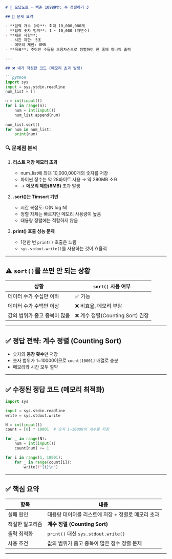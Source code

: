 ````markdown
# 📝 오답노트 - 백준 10989번: 수 정렬하기 3

## 📌 문제 요약

- **입력 개수 (N)**: 최대 10,000,000개
- **입력 숫자 범위**: 1 ~ 10,000 (자연수)
- **제한 사항**:
  - 시간 제한: 5초
  - 메모리 제한: 8MB
- **목표**: 주어진 수들을 오름차순으로 정렬하여 한 줄에 하나씩 출력

---

## ❌ 내가 작성한 코드 (메모리 초과 발생)

```python
import sys
input = sys.stdin.readline
num_list = []

n = int(input())
for i in range(n):
    num = int(input())
    num_list.append(num)
    
num_list.sort()
for num in num_list:
    print(num)
````

### 🔍 문제점 분석

1. **리스트 저장 메모리 초과**

   * num\_list에 최대 10,000,000개의 숫자를 저장
   * 파이썬 정수는 약 28바이트 사용 → 약 280MB 소요
   * → **메모리 제한(8MB)** 초과 발생

2. **.sort()는 Timsort 기반**

   * 시간 복잡도: O(N log N)
   * 정렬 자체는 빠르지만 메모리 사용량이 높음
   * 대용량 정렬에는 적합하지 않음

3. **print() 호출 성능 문제**

   * 1천만 번 `print()` 호출은 느림
   * `sys.stdout.write()`를 사용하는 것이 효율적

---

## ⚠️ `sort()`를 쓰면 안 되는 상황

| 상황               | `sort()` 사용 여부            |
| ---------------- | ------------------------- |
| 데이터 수가 수십만 이하    | ✅ 가능                      |
| 데이터 수가 수백만 이상    | ❌ 비효율, 메모리 부담             |
| 값의 범위가 좁고 중복이 많음 | ❌ 계수 정렬(Counting Sort) 권장 |

---

## ✅ 정답 전략: 계수 정렬 (Counting Sort)

* 숫자의 **등장 횟수**만 저장
* 숫자 범위가 1\~10000이므로 `count[10001]` 배열로 충분
* 메모리와 시간 모두 절약

---

## ✅ 수정된 정답 코드 (메모리 최적화)

```python
import sys

input = sys.stdin.readline
write = sys.stdout.write

N = int(input())
count = [0] * 10001  # 숫자 1~10000의 개수를 저장

for _ in range(N):
    num = int(input())
    count[num] += 1

for i in range(1, 10001):
    for _ in range(count[i]):
        write(f"{i}\n")
```

---

## ✅ 핵심 요약

| 항목       | 내용                                |
| -------- | --------------------------------- |
| 실패 원인    | 대용량 데이터를 리스트에 저장 + 정렬로 메모리 초과     |
| 적절한 알고리즘 | **계수 정렬 (Counting Sort)**         |
| 출력 최적화   | `print()` 대신 `sys.stdout.write()` |
| 사용 조건    | 값의 범위가 좁고 중복이 많은 정수 정렬 문제         |

---

